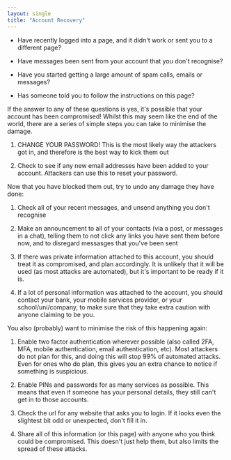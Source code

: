 ```yaml
--- 
layout: single
title: "Account Recovery"
---
```


* Have recently logged into a page, and it didn't work or sent you to a 
different page?

* Have messages been sent from your account that you don't recognise?

* Have you started getting a large amount of spam calls, emails or messages?

* Has someone told you to follow the instructions on this page?

If the answer to any of these questions is yes, it's possible that your 
account has been compromised! Whilst this may seem like the end of the 
world, there are a series of simple steps you can take to minimise the 
damage.

1. CHANGE YOUR PASSWORD! This is the most likely way the attackers got 
   in, and therefore is the best way to kick them out

1. Check to see if any new email addresses have been added to your 
   account. Attackers can use this to reset your password.

Now that you have blocked them out, try to undo any damage they have 
done:

1. Check all of your recent messages, and unsend anything you don't 
   recognise

1. Make an announcement to all of your contacts (via a post, or messages 
   in a chat), telling them to not click any links you have sent them before
   now, and to disregard messasges that you've been sent

1. If there was private information attached to this account, you should
   treat it as compromised, and plan accordingly. It is unlikely that it
   will be used (as most attacks are automated), but it's important to 
   be ready if it is.

1. If a lot of personal information was attached to the account, you should
   contact your bank, your mobile services provider, or your 
   school/uni/company, to make sure that they take extra caution with
   anyone claiming to be you.

You also (probably) want to minimise the risk of this happening again:

1. Enable two factor authentication wherever possible (also called 2FA, MFA, 
   mobile authentication, email authentication, etc). Most attackers do not
   plan for this, and doing this will stop 99% of automated attacks. Even
   for ones who do plan, this gives you an extra chance to notice if 
   something is suspicious.

1. Enable PINs and passwords for as many services as possible. This means
   that even if someone has your personal details, they still can't get in
   to those accounts.

1. Check the url for any website that asks you to login. If it looks even
   the slightest bit odd or unexpected, don't fill it in.

1. Share all of this information (or this page) with anyone who you think
   could be compromised. This doesn't just help them, but also limits the
   spread of these attacks.
